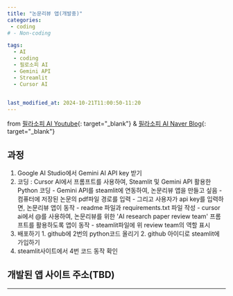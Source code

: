 ```yaml
---
title: "논문리뷰 앱(개발중)"
categories:
 - coding
# - Non-coding

tags:
  - AI
  - coding
  - 필로소피 AI
  - Gemini API
  - Streamlit
  - Cursor AI
 

last_modified_at: 2024-10-21T11:00:50-11:20
---
```


from [필라소피 AI Youtube](https://www.youtube.com/watch?v=CFUJu6vFjvo&list=PLl9QCQZV6r3owpxndc4RN7Wgk9mCmTfU3){: target="_blank"} & [필라소피 AI Naver Blog](https://cafe.naver.com/philosophyai/22){: target="_blank"}

## 과정
1. Google AI Studio에서 Gemini AI API key 받기
2. 코딩 : Cursor AI에서 프롬프트를 사용하여, Steamlit 및 Gemini API 활용한 Python 코딩
        - Gemini API를 steamlit에 연동하여, 논문리뷰 앱을 만들고 싶음
        - 컴퓨터에 저장된 논문의 pdf파일 경로를 입력
        - 그리고 사용자가 api key를 입력하면, 논문리뷰 앱이 동작
        - readme 파일과 requirements.txt 파일 작성
        - cursor ai에서 @를 사용하여, 논문리뷰를 위한 'AI research paper review team' 프롬프트를 활용하도록 앱이 동작
        - steamlit파일에 위 review team의 역할 표시
3. 배포하기
        1. github에 2번의 python코드 올리기
        2. github 아이디로 steamlit에 가입하기
4. steamlit사이트에서 4번 코드 동작 확인

## 개발된 앱 사이트 주소(TBD)

---
